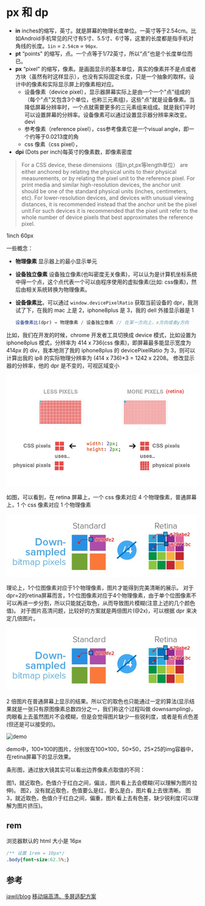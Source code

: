 # px 和 dp

- **in** inches的缩写，英寸。就是屏幕的物理长度单位。一英寸等于2.54cm。比如Android手机常见的尺寸有5寸、5.5寸、6寸等，这里的长度都是指手机对角线的长度。`1in` = `2.54cm` = `96px`.
- **pt** “points” 的缩写，点。一个点等于1/72英寸，所以“点”也是个长度单位而已。 
- **px** “pixel” 的缩写，像素。是画面显示的基本单位，真实的像素并不是点或者方块（虽然有时这样显示），也没有实际固定长度，只是一个抽象的取样。设计中的像素和实际显示屏上的像素相对应。
  - 设备像素（device pixel），显示器屏幕实际上是由一个一个"点"组成的（每个"点"又包含3个单位，也称三元素组)，这些"点"就是设备像素。当降低屏幕分辨率时，一个点就需要更多的三元素组来组成。就是我们平时可以设置屏幕的分辨率。设备像素可以通过设置显示器分辨率来改变。devi
  - 参考像素（reference pixel），css参考像素它是一个visual angle，即一个约等于0.0213度的角
  - css 像素（css pixel），
- **dpi** (Dots per inch)每英寸的像素数，即像素密度

> For a CSS device, these dimensions（指in,pt,px等length单位） are either anchored by relating the physical units to their physical measurements, or by relating the pixel unit to the reference pixel. For print media and similar high-resolution devices, the anchor unit should be one of the standard physical units (inches, centimeters, etc). For lower-resolution devices, and devices with unusual viewing distances, it is recommended instead that the anchor unit be the pixel unit.For such devices it is recommended that the pixel unit refer to the whole number of device pixels that best approximates the reference pixel.

1inch 60px 

一些概念：

- **物理像素** 显示器上的最小显示单元
- **设备独立像素** 设备独立像素(也叫密度无关像素)，可以认为是计算机坐标系统中得一个点，这个点代表一个可以由程序使用的虚拟像素(比如: css像素)，然后由相关系统转换为物理像素。
- **设备像素比**，可以通过 `window.devicePixelRatio` 获取当前设备的 dpr，我测试了下，在我的 mac 上是 2，iphone8plus 是 3，我的 dell 外接显示器是 1

    ```js
    设备像素比(dpr) = 物理像素 / 设备独立像素 // 在某一方向上，x方向或者y方向
    ```

比如，我们在开发的时候，chrome 开发者工具切换成 device 模式，比如设置为 iphone8plus 模式，分辨率为 414 x 736(css 像素)，即屏幕最多能显示宽度为 414px 的 div，我本地测了我的 iphone8plus 的 devicePixelRatio 为 3，则可以计算出我的 ip8 的实际物理分辨率为 (414 x 736)*3 = 1242 x 2208。
修改显示器的分辨率，他的 dpr 是不变的，可视区域变小

![./assets/device-pixels](./assets/device-pixels.jpeg)

如图，可以看到，在 retina 屏幕上，一个 css 像素对应 4 个物理像素，普通屏幕上，1 个 css 像素对应 1 个物理像素

![standard-retina-image](./assets/standard-retina-image.jpeg)

理论上，1个位图像素对应于1个物理像素，图片才能得到完美清晰的展示。
对于dpr=2的retina屏幕而言，1个位图像素对应于4个物理像素，由于单个位图像素不可以再进一步分割，所以只能就近取色，从而导致图片模糊(注意上述的几个颜色值)。
对于图片高清问题，比较好的方案就是两倍图片(@2x)，可以根据 dpr 来决定几倍图片。

![standard-retina-image](./assets/standard-retina-image.jpeg)

2 倍图片在普通屏幕上显示的结果。所以它的取色也只能通过一定的算法(显示结果就是一张只有原图像素总数四分之一，我们称这个过程叫做 downsampling)，肉眼看上去虽然图片不会模糊，但是会觉得图片缺少一些锐利度，或者是有点色差(但还是可以接受的)。

![demo](https://img.alicdn.com/tps/TB11KbzIpXXXXXcXFXXXXXXXXXX.png)

demo中，100×100的图片，分别放在100×100，50×50，25×25的img容器中，在retina屏幕下的显示效果。

条形图，通过放大镜其实可以看出边界像素点取值的不同：

图1，就近取色，色值介于红白之间，偏淡，图片看上去会模糊(可以理解为图片拉伸)。
图2，没有就近取色，色值要么是红，要么是白，图片看上去很清晰。
图3，就近取色，色值介于红白之间，偏重，图片看上去有色差，缺少锐利度(可以理解为图片挤压)。


## rem

浏览器默认的 html 大小是 16px

```css
/** 设置 1rem = 10px*/ 
.body{font-size:62.5%;}
```

## 参考

[jawil/blog](https://github.com/jawil/blog/issues/21)
[移动端高清、多屏适配方案](https://blog.csdn.net/qq_34629352/article/details/104025171)